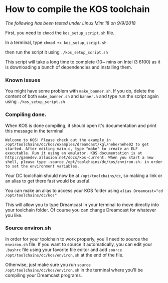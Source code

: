 # How to compile the KOS toolchain

*The following has been tested under Linux Mint 18 on 9/9/2018*

First, you need to `chmod` the `kos_setup_script.sh` file.

In a terminal, type `chmod +x kos_setup_script.sh`

then run the script it using `./kos_setup_script.sh`

This script will take a long time to complete (10~ mins on Intel i3 6100) as it is downloading a bunch of dependencies and installing them.

### Known Issues

You might have some problem with `make_banner.sh`. If you do, delete the content of both `make_banner.sh` and `banner.h` and type run the script again using `./kos_setup_script.sh`


### Compiling done.

When KOS is done compiling, it should open it's documentation and print this message in the terminal

` Welcome to KOS!
Please check out the example in /opt/toolchains/dc/kos/examples/dreamcast/kgl/nehe/nehe02 to get started.
After editing main.c, type "make" to create an ELF executable. Run it using an emulator.
KOS documentation is at http://gamedev.allusion.net/docs/kos-current.
When you start a new shell, please type -source /opt/toolchains/dc/kos/environ.sh- in order to set the environment variables.
`

Your DC toolchain should now be at `/opt/toolchains/dc`, so making a link or an alias to get there fast would be useful.

You can make an alias to access your KOS folder using `alias Dreamcast="cd /opt/toolchains/dc/kos"`

This will allow you to type Dreamcast in your terminal to move directly into your toolchain folder. Of course you can change Dreamcast for whatever you like.

### Source environ.sh

In order for your toolchain to work properly, you'll need to source the `environ.sh` file. If you want to source it automatically, you can edit your `.bashrc` file using your favorite file editor and add
`source /opt/toolchains/dc/kos/environ.sh` at the end of the file.

Otherwise, just make sure you run `source /opt/toolchains/dc/kos/environ.sh` in the terminal where you'll be compiling your Dreamcast programs.
